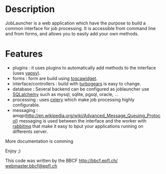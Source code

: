 Description
====================
JobLauncher is a web application which have the purpose to build a common interface for job processing.
It is accessible from command line and from forms, and allows you to easily add your own methods.

Features
====================

*  plugins : it uses plugins to automatically add methods to the interface 
      	      (uses [yapsy](http://yapsy.sourceforge.net/)).
*  forms : form are build using [toscawidget](http://www.toscawidgets.org/).
*  interface/controllers : build with [turbogears](http://turbogears.org/) is easy to change.
*  database : Several backend can be configured as joblauncher use [SQLalchemy](http://www.sqlalchemy.org/) 
   	      such as mysql, sqlite, pgsql, oracle, ... 
*  processing : uses [celery](http://celeryproject.org/) which make job processing highly configurable.
*  messaging : amqp(http://en.wikipedia.org/wiki/Advanced_Message_Queuing_Protocol) messaging is used between the interface and the worker 
   	     with [rabbitmq](http://www.rabbitmq.com/) that make it easy to bput your applications running on differents server.
    

More documentation is comming

Enjoy ;)

 This code was written by the BBCF
 http://bbcf.epfl.ch/              
 webmaster.bbcf@epfl.ch            
